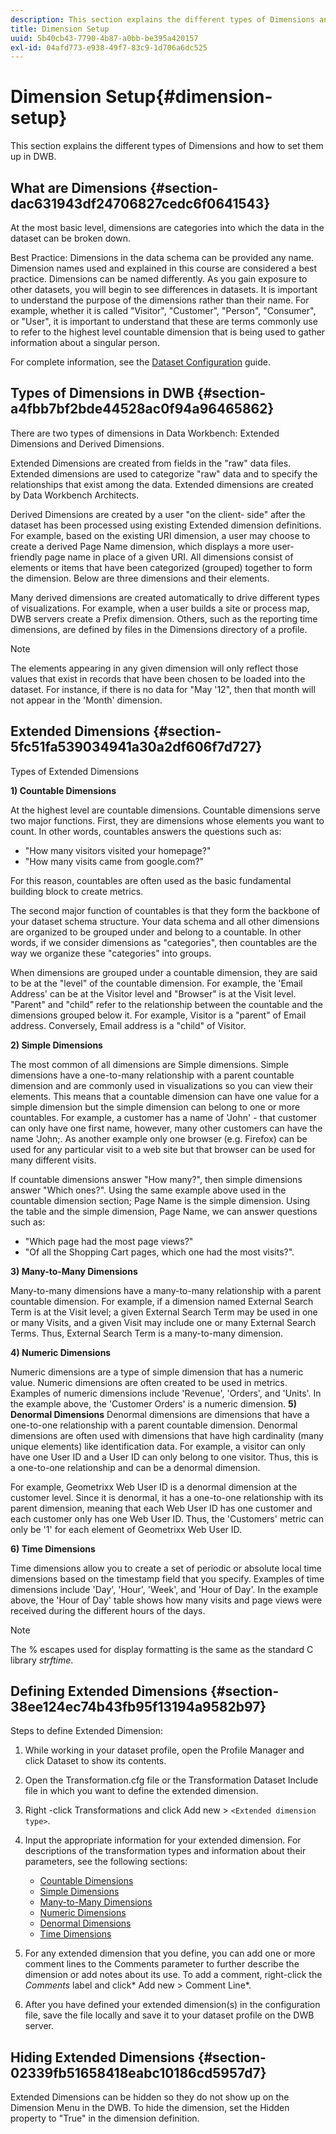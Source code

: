 ```yaml
---
description: This section explains the different types of Dimensions and how to set them up in DWB.
title: Dimension Setup
uuid: 5b40cb43-7790-4b87-a0bb-be395a420157
exl-id: 04afd773-e938-49f7-83c9-1d706a6dc525
---
```

# Dimension Setup{#dimension-setup}

This section explains the different types of Dimensions and how to set them up in DWB.

## What are Dimensions {#section-dac631943df24706827cedc6f0641543}

At the most basic level, dimensions are categories into which the data in the dataset can be broken down.

Best Practice: Dimensions in the data schema can be provided any name. Dimension names used and explained in this course are considered a best practice. Dimensions can be named differently. As you gain exposure to other datasets, you will begin to see differences in datasets. It is important to understand the purpose of the dimensions rather than their name. For example, whether it is called "Visitor", "Customer", "Person", "Consumer", or "User", it is important to understand that these are terms commonly use to refer to the highest level countable dimension that is being used to gather information about a singular person.

For complete information, see the [Dataset Configuration](https://experienceleague.adobe.com/docs/data-workbench/using/dataset/c-dataset-constr.html) guide.

## Types of Dimensions in DWB {#section-a4fbb7bf2bde44528ac0f94a96465862}

There are two types of dimensions in Data Workbench: Extended Dimensions and Derived Dimensions.

Extended Dimensions are created from fields in the "raw" data files. Extended dimensions are used to categorize "raw" data and to specify the relationships that exist among the data. Extended dimensions are created by Data Workbench Architects.

Derived Dimensions are created by a user "on the client- side" after the dataset has been processed using existing Extended dimension definitions. For example, based on the existing URI dimension, a user may choose to create a derived Page Name dimension, which displays a more user-friendly page name in place of a given URI. All dimensions consist of elements or items that have been categorized (grouped) together to form the dimension. Below are three dimensions and their elements.

Many derived dimensions are created automatically to drive different types of visualizations. For example, when a user builds a site or process map, DWB servers create a Prefix dimension. Others, such as the reporting time dimensions, are defined by files in the Dimensions directory of a profile.

>[!NOTE]
>
>The elements appearing in any given dimension will only reflect those values that exist in records that have been chosen to be loaded into the dataset. For instance, if there is no data for "May '12", then that month will not appear in the 'Month' dimension.

## Extended Dimensions {#section-5fc51fa539034941a30a2df606f7d727}

Types of Extended Dimensions

**1) Countable Dimensions**

At the highest level are countable dimensions. Countable dimensions serve two major functions. First, they are dimensions whose elements you want to count. In other words, countables answers the questions such as:

* "How many visitors visited your homepage?" 
* "How many visits came from google.com?"

For this reason, countables are often used as the basic fundamental building block to create metrics.

The second major function of countables is that they form the backbone of your dataset schema structure. Your data schema and all other dimensions are organized to be grouped under and belong to a countable. In other words, if we consider dimensions as "categories", then countables are the way we organize these "categories" into groups.

When dimensions are grouped under a countable dimension, they are said to be at the "level" of the countable dimension. For example, the 'Email Address' can be at the Visitor level and "Browser" is at the Visit level. "Parent" and "child" refer to the relationship between the countable and the dimensions grouped below it. For example, Visitor is a "parent" of Email address. Conversely, Email address is a "child" of Visitor.

**2) Simple Dimensions**

The most common of all dimensions are Simple dimensions. Simple dimensions have a one-to-many relationship with a parent countable dimension and are commonly used in visualizations so you can view their elements. This means that a countable dimension can have one value for a simple dimension but the simple dimension can belong to one or more countables. For example, a customer has a name of 'John' - that customer can only have one first name, however, many other customers can have the name 'John;. As another example only one browser (e.g. Firefox) can be used for any particular visit to a web site but that browser can be used for many different visits.

If countable dimensions answer "How many?", then simple dimensions answer "Which ones?". Using the same example above used in the countable dimension section; Page Name is the simple dimension. Using the table and the simple dimension, Page Name, we can answer questions such as:

* "Which page had the most page views?" 
* "Of all the Shopping Cart pages, which one had the most visits?".

**3) Many-to-Many Dimensions**

Many-to-many dimensions have a many-to-many relationship with a parent countable dimension. For example, if a dimension named External Search Term is at the Visit level; a given External Search Term may be used in one or many Visits, and a given Visit may include one or many External Search Terms. Thus, External Search Term is a many-to-many dimension.

**4) Numeric Dimensions**

Numeric dimensions are a type of simple dimension that has a numeric value. Numeric dimensions are often created to be used in metrics. Examples of numeric dimensions include 'Revenue', 'Orders', and 'Units'. In the example above, the 'Customer Orders' is a numeric dimension. 
**5) Denormal Dimensions** Denormal dimensions are dimensions that have a one-to-one relationship with a parent countable dimension. Denormal dimensions are often used with dimensions that have high cardinality (many unique elements) like identification data. For example, a visitor can only have one User ID and a User ID can only belong to one visitor. Thus, this is a one-to-one relationship and can be a denormal dimension.

For example, Geometrixx Web User ID is a denormal dimension at the customer level. Since it is denormal, it has a one-to-one relationship with its parent dimension, meaning that each Web User ID has one customer and each customer only has one Web User ID. Thus, the 'Customers' metric can only be '1' for each element of Geometrixx Web User ID.

**6) Time Dimensions**

Time dimensions allow you to create a set of periodic or absolute local time dimensions based on the timestamp field that you specify. Examples of time dimensions include 'Day', 'Hour', 'Week', and 'Hour of Day'. In the example above, the 'Hour of Day' table shows how many visits and page views were received during the different hours of the days.

>[!NOTE]
>
>The % escapes used for display formatting is the same as the standard C library *strftime*.

## Defining Extended Dimensions {#section-38ee124ec74b43fb95f13194a9582b97}

Steps to define Extended Dimension:

1. While working in your dataset profile, open the Profile Manager and click Dataset to show its contents. 
1. Open the Transformation.cfg file or the Transformation Dataset Include file in which you want to define the extended dimension. 
1. Right -click Transformations and click Add new > `<Extended dimension type>`. 
1. Input the appropriate information for your extended dimension. For descriptions of the transformation types and information about their parameters, see the following sections:

    * [Countable Dimensions](https://experienceleague.adobe.com/docs/data-workbench/using/dataset/extended-dimensions/extended-dimensions-types/c-count-dim.html) 
    * [Simple Dimensions](https://experienceleague.adobe.com/docs/data-workbench/using/dataset/extended-dimensions/extended-dimensions-types/c-simple-dim.html) 
    * [Many-to-Many Dimensions](https://experienceleague.adobe.com/docs/data-workbench/using/dataset/extended-dimensions/extended-dimensions-types/c-many-dim.html) 
    * [Numeric Dimensions](https://experienceleague.adobe.com/docs/data-workbench/using/dataset/extended-dimensions/extended-dimensions-types/c-num-dim.html) 
    * [Denormal Dimensions](https://experienceleague.adobe.com/docs/data-workbench/using/dataset/extended-dimensions/extended-dimensions-types/c-denormal-dim.html) 
    * [Time Dimensions](https://experienceleague.adobe.com/docs/data-workbench/using/dataset/extended-dimensions/extended-dimensions-types/c-time-dim.html)

1. For any extended dimension that you define, you can add one or more comment lines to the Comments parameter to further describe the dimension or add notes about its use. To add a comment, right-click the *Comments* label and click* Add new > Comment Line*. 

1. After you have defined your extended dimension(s) in the configuration file, save the file locally and save it to your dataset profile on the DWB server.

## Hiding Extended Dimensions {#section-02339fb51658418eabc10186cd5957d7}

Extended Dimensions can be hidden so they do not show up on the Dimension Menu in the DWB. To hide the dimension, set the Hidden property to "True" in the dimension definition.
